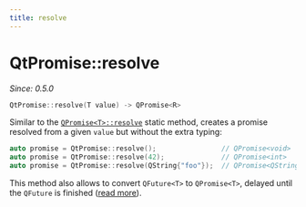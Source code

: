 ```yaml
---
title: resolve
---
```


# QtPromise::resolve

*Since: 0.5.0*

```cpp
QtPromise::resolve(T value) -> QPromise<R>
```

Similar to the [`QPromise<T>::resolve`](../qpromise/resolve.md) static method, creates a promise
resolved from a given `value` but without the extra typing:

```cpp
auto promise = QtPromise::resolve();                // QPromise<void>
auto promise = QtPromise::resolve(42);              // QPromise<int>
auto promise = QtPromise::resolve(QString{"foo"});  // QPromise<QString>
```

This method also allows to convert `QFuture<T>` to `QPromise<T>`, delayed until the `QFuture` is
finished ([read more](../qtconcurrent.md#convert)).
